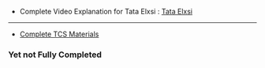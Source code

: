 - Complete Video Explanation for Tata Elxsi : [Tata Elxsi](https://youtu.be/BLnhVNNWMls?feature=shared)
---
- [Complete TCS Materials](https://drive.google.com/drive/folders/1I8QqnzZonRewbSnUMyfC9-tRduEJ4gyB)
### Yet not Fully Completed

